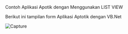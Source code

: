 Contoh Aplikasi Apotik dengan Menggunakan LIST VIEW

Berikut ini tampilan form Aplikasi Aptotik dengan VB.Net

![Capture](https://user-images.githubusercontent.com/39895191/106642475-f98caa80-65ba-11eb-906d-4dc288f654c9.JPG)